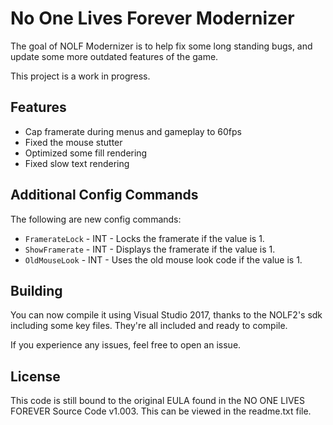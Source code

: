 # No One Lives Forever Modernizer

The goal of NOLF Modernizer is to help fix some long standing bugs, and update some more outdated features of the game.

This project is a work in progress.

## Features
 - Cap framerate during menus and gameplay to 60fps
 - Fixed the mouse stutter
 - Optimized some fill rendering
 - Fixed slow text rendering

## Additional Config Commands
The following are new config commands:
  - `FramerateLock` - INT - Locks the framerate if the value is 1.
  - `ShowFramerate` - INT - Displays the framerate if the value is 1.
  - `OldMouseLook`  - INT - Uses the old mouse look code if the value is 1.

## Building
You can now compile it using Visual Studio 2017, thanks to the NOLF2's sdk including some key files. They're all included and ready to compile.

If you experience any issues, feel free to open an issue.

## License
This code is still bound to the original EULA found in the NO ONE LIVES FOREVER Source Code v1.003. This can be viewed in the readme.txt file.